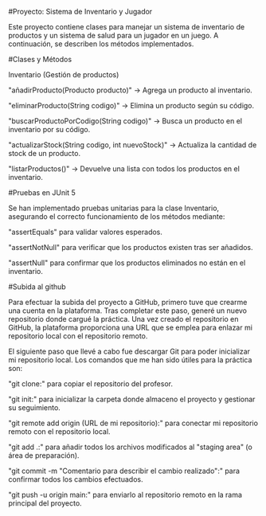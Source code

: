 #Proyecto: Sistema de Inventario y Jugador

Este proyecto contiene clases para manejar un sistema de inventario de productos y un sistema de salud para un jugador en un juego. A continuación, se describen los métodos implementados.

#Clases y Métodos

Inventario (Gestión de productos)

"añadirProducto(Producto producto)" → Agrega un producto al inventario.

"eliminarProducto(String codigo)" → Elimina un producto según su código.

"buscarProductoPorCodigo(String codigo)" → Busca un producto en el inventario por su código.

"actualizarStock(String codigo, int nuevoStock)" → Actualiza la cantidad de stock de un producto.

"listarProductos()" → Devuelve una lista con todos los productos en el inventario.


#Pruebas en JUnit 5

Se han implementado pruebas unitarias para la clase Inventario, asegurando el correcto funcionamiento de los métodos mediante:

"assertEquals" para validar valores esperados.

"assertNotNull" para verificar que los productos existen tras ser añadidos.

"assertNull" para confirmar que los productos eliminados no están en el inventario.


#Subida al github

Para efectuar la subida del proyecto a GitHub, primero tuve que crearme una cuenta en la plataforma. Tras completar este paso, generé un nuevo repositorio donde cargué la práctica. Una vez creado el repositorio en GitHub, la plataforma proporciona una URL que se emplea para enlazar mi repositorio local con el repositorio remoto.

El siguiente paso que llevé a cabo fue descargar Git para poder inicializar mi repositorio local. Los comandos que me han sido útiles para la práctica son:

"git clone:" para copiar el repositorio del profesor.

"git init:" para inicializar la carpeta donde almaceno el proyecto y gestionar su seguimiento.

"git remote add origin (URL de mi repositorio):" para conectar mi repositorio remoto con el repositorio local.

"git add .:" para añadir todos los archivos modificados al "staging area" (o área de preparación).

"git commit -m "Comentario para describir el cambio realizado":" para confirmar todos los cambios efectuados.

"git push -u origin main:" para enviarlo al repositorio remoto en la rama principal del proyecto.

